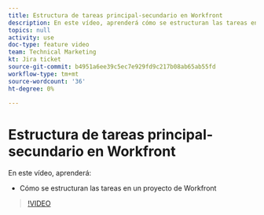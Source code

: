 ```yaml
---
title: Estructura de tareas principal-secundario en Workfront
description: En este vídeo, aprenderá cómo se estructuran las tareas en un proyecto de Workfront
topics: null
activity: use
doc-type: feature video
team: Technical Marketing
kt: Jira ticket
source-git-commit: b4951a6ee39c5ec7e929fd9c217b08ab65ab55fd
workflow-type: tm+mt
source-wordcount: '36'
ht-degree: 0%

---
```


# Estructura de tareas principal-secundario en Workfront

En este vídeo, aprenderá:

* Cómo se estructuran las tareas en un proyecto de Workfront

>[!VIDEO](https://video.tv.adobe.com/v/335087/?quality=12)